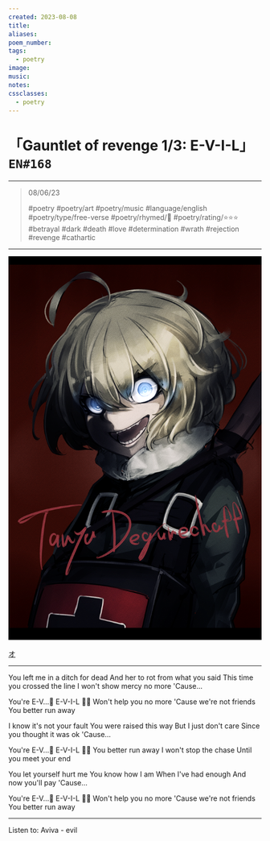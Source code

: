 ```yaml
---
created: 2023-08-08
title:
aliases:
poem_number:
tags:
  - poetry
image:
music:
notes:
cssclasses:
  - poetry
---
```

# 「Gauntlet of revenge 1/3: E-V-I-L」 `EN#168`

---

> 08/06/23
> 
> #poetry 
> #poetry/art 
> #poetry/music 
> #language/english 
> #poetry/type/free-verse 
> #poetry/rhymed/🔴 
> #poetry/rating/⭐⭐⭐ 
> #betrayal #dark #death #love #determination #wrath #rejection #revenge #cathartic 

---

![poem-E-V-I-L](../!art/poem-E-V-I-L.png)


[オ](https://www.pixiv.net/en/users/6704636)

----

You left me in a ditch for dead
And her to rot from what you said
This time you crossed the line
I won't show mercy no more
'Cause...

You're E-V...🫢 E-V-I-L 😮‍💨
Won't help you no more
'Cause we're not friends 
You better run away

I know it's not your fault
You were raised this way
But I just don't care
Since you thought it was ok
'Cause...

You're E-V...🫢 E-V-I-L 😮‍💨
You better run away
I won't stop the chase
Until you meet your end

You let yourself hurt me
You know how I am
When I've had enough
And now you'll pay
'Cause...

You're E-V...🫢 E-V-I-L 😮‍💨
Won't help you no more
'Cause we're not friends 
You better run away

---

Listen to: Aviva - evil